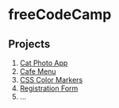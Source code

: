 # freeCodeCamp

## Projects

1. [Cat Photo App](CatPhotoApp/CatPhotoApp.html)
2. [Cafe Menu](CafeMenu/)
3. [CSS Color Markers](CSSColorMarkers/)
4. [Registration Form](RegistrationForm/)
5. ...
